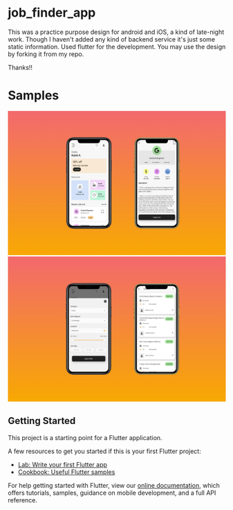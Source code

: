# job_finder_app

This was a practice purpose design for android and iOS, a kind of late-night work. Though I haven't added any kind of backend service it's just some static information. Used flutter for the development. You may use the design by forking it from my repo.

Thanks!!

# Samples

![Alt text](/assets/mockups/mockup1.png?raw=true "Mock Up 1")
![Alt text](/assets/mockups/mockup2.png?raw=true "Mock Up 2")


## Getting Started

This project is a starting point for a Flutter application.

A few resources to get you started if this is your first Flutter project:

- [Lab: Write your first Flutter app](https://flutter.dev/docs/get-started/codelab)
- [Cookbook: Useful Flutter samples](https://flutter.dev/docs/cookbook)

For help getting started with Flutter, view our
[online documentation](https://flutter.dev/docs), which offers tutorials,
samples, guidance on mobile development, and a full API reference.
